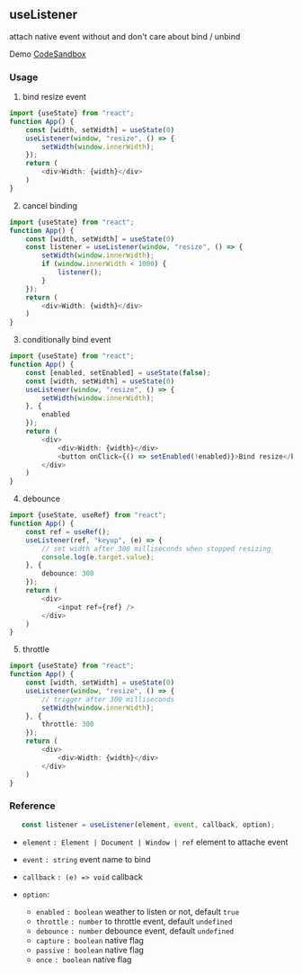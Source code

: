 ## useListener
attach native event without and don't care about bind / unbind


Demo [CodeSandbox](https://codesandbox.io/s/wonderful-franklin-zpck1)

### Usage

1. bind resize event

```ts
import {useState} from "react";
function App() {
    const [width, setWidth] = useState(0)
    useListener(window, "resize", () => {
        setWidth(window.innerWidth);
    });
    return (
        <div>Width: {width}</div>
    )
}
```

2. cancel binding

```ts
import {useState} from "react";
function App() {
    const [width, setWidth] = useState(0)
    const listener = useListener(window, "resize", () => {
        setWidth(window.innerWidth);
        if (window.innerWidth < 1000) {
            listener();
        }
    });
    return (
        <div>Width: {width}</div>
    )
}
```

3. conditionally bind event

```ts
import {useState} from "react";
function App() {
    const [enabled, setEnabled] = useState(false);
    const [width, setWidth] = useState(0)
    useListener(window, "resize", () => {
        setWidth(window.innerWidth);
    }, {
        enabled
    });
    return (
        <div>
            <div>Width: {width}</div>
            <button onClick={() => setEnabled(!enabled)}>Bind resize</button>
        </div>
    )
}
```


4. debounce

```ts
import {useState, useRef} from "react";
function App() {
    const ref = useRef();
    useListener(ref, "keyup", (e) => {
        // set width after 300 milliseconds when stopped resizing
        console.log(e.target.value);
    }, {
        debounce: 300
    });
    return (
        <div>
            <input ref={ref} />
        </div>
    )
}
```

5. throttle

```ts
import {useState} from "react";
function App() {
    const [width, setWidth] = useState(0)
    useListener(window, "resize", () => {
        // trigger after 300 milliseconds
        setWidth(window.innerWidth);
    }, {
        throttle: 300
    });
    return (
        <div>
            <div>Width: {width}</div>
        </div>
    )
}
```

### Reference

```ts
   const listener = useListener(element, event, callback, option);
```
* `element` `: Element | Document | Window | ref` element to attache event
* `event` `: string` event name to bind
* `callback` `: (e) => void` callback
* `option`:

    * `enabled` `: boolean` weather to listen or not, default `true`
    * `throttle` `: number` to throttle event, default `undefined`
    * `debounce` `: number` debounce event, default `undefined`
    * `capture` `: boolean` native flag
    * `passive` `: boolean` native flag
    * `once` `: boolean` native flag